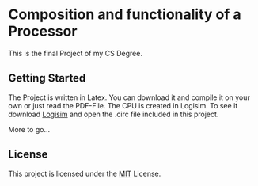 # Composition and functionality of a Processor

This is the final Project of my CS Degree. 

## Getting Started

The Project is written in Latex. You can download it and compile it on your own or just read the PDF-File.
The CPU is created in Logisim. To see it download [Logisim](http://www.cburch.com/logisim) and open the .circ
file included in this project. 

More to go...
## License

This project is licensed under the [MIT](https://opensource.org/licenses/MIT) License.


